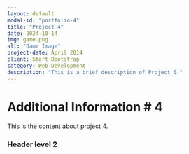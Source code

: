 ```yaml
---
layout: default
modal-id: "portfolio-4"
title: "Project 4"
date: 2024-10-14
img: game.png
alt: "Game Image"
project-date: April 2014
client: Start Bootstrap
category: Web Development
description: "This is a brief description of Project 6."
---
```


# Additional Information # 4

This is the content about project 4.

### Header level 2